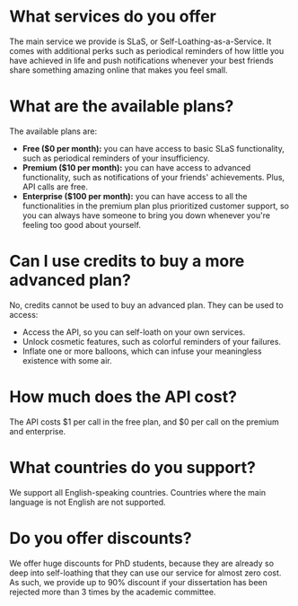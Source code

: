 # What services do you offer

The main service we provide is SLaS, or Self-Loathing-as-a-Service. It comes with additional perks such as periodical reminders of how little you have achieved in life and push notifications whenever your best friends share something amazing online that makes you feel small.

# What are the available plans?

The available plans are:

- **Free ($0 per month):** you can have access to basic SLaS functionality, such as periodical reminders of your insufficiency.
- **Premium ($10 per month):** you can have access to advanced functionality, such as notifications of your friends' achievements. Plus, API calls are free.
- **Enterprise ($100 per month):** you can have access to all the functionalities in the premium plan plus prioritized customer support, so you can always have someone to bring you down whenever you're feeling too good about yourself.

# Can I use credits to buy a more advanced plan?

No, credits cannot be used to buy an advanced plan.
They can be used to access:

- Access the API, so you can self-loath on your own services.
- Unlock cosmetic features, such as colorful reminders of your failures.
- Inflate one or more balloons, which can infuse your meaningless existence with some air.

# How much does the API cost?

The API costs $1 per call in the free plan, and $0 per call on the premium and enterprise.

# What countries do you support?

We support all English-speaking countries. Countries where the main language is not English are not supported.

# Do you offer discounts?

We offer huge discounts for PhD students, because they are already so deep into self-loathing that they can use our service for almost zero cost. As such, we provide up to 90% discount if your dissertation has been rejected more than 3 times by the academic committee.
